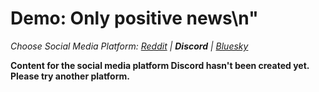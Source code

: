# Demo: Only positive news\n"
_Choose Social Media Platform: <a href='../../reddit/ch13_mental_health/05_demo_only_positive_news.html'>Reddit</a> | __Discord__ | <a href='../../bsky/ch13_mental_health/05_demo_only_positive_news.html'>Bluesky</a>_

__Content for the social media platform Discord hasn't been created yet. Please try another platform.__